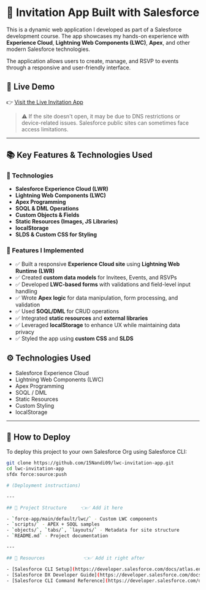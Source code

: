 # 🎉 Invitation App Built with Salesforce

This is a dynamic web application I developed as part of a Salesforce development course. The app showcases my hands-on experience with **Experience Cloud**, **Lightning Web Components (LWC)**, **Apex**, and other modern Salesforce technologies.

The application allows users to create, manage, and RSVP to events through a responsive and user-friendly interface.

## 🔗 Live Demo

👉 [Visit the Live Invitation App](https://projectdeveloper-dev-ed.develop.my.site.com/invitationapp/)

> ⚠️ If the site doesn't open, it may be due to DNS restrictions or device-related issues. Salesforce public sites can sometimes face access limitations.

---

## 📚 Key Features & Technologies Used

### 🔨 Technologies
- **Salesforce Experience Cloud (LWR)**
- **Lightning Web Components (LWC)**
- **Apex Programming**
- **SOQL & DML Operations**
- **Custom Objects & Fields**
- **Static Resources (Images, JS Libraries)**
- **localStorage**
- **SLDS & Custom CSS for Styling**

### 🚀 Features I Implemented

- ✅ Built a responsive **Experience Cloud site** using **Lightning Web Runtime (LWR)**
- ✅ Created **custom data models** for Invitees, Events, and RSVPs
- ✅ Developed **LWC-based forms** with validations and field-level input handling
- ✅ Wrote **Apex logic** for data manipulation, form processing, and validation
- ✅ Used **SOQL/DML** for CRUD operations
- ✅ Integrated **static resources** and **external libraries**
- ✅ Leveraged **localStorage** to enhance UX while maintaining data privacy
- ✅ Styled the app using **custom CSS** and **SLDS**

## ⚙️ Technologies Used

- Salesforce Experience Cloud  
- Lightning Web Components (LWC)  
- Apex Programming  
- SOQL / DML  
- Static Resources  
- Custom Styling  
- localStorage

---

## 🚀 How to Deploy

To deploy this project to your own Salesforce Org using Salesforce CLI:

```bash
git clone https://github.com/15Nandi09/lwc-invitation-app.git
cd lwc-invitation-app
sfdx force:source:push

# (Deployment instructions)

---

## 📁 Project Structure     👈✅ Add it here

- `force-app/main/default/lwc/` - Custom LWC components  
- `scripts/` - APEX + SOQL samples  
- `objects/`, `tabs/`, `layouts/` - Metadata for site structure  
- `README.md` - Project documentation

---

## 🔗 Resources              👈✅ Add it right after

- [Salesforce CLI Setup](https://developer.salesforce.com/docs/atlas.en-us.sfdx_setup.meta/sfdx_setup/sfdx_setup_intro.htm)  
- [Salesforce DX Developer Guide](https://developer.salesforce.com/docs/atlas.en-us.sfdx_dev.meta/sfdx_dev/sfdx_dev_intro.htm)  
- [Salesforce CLI Command Reference](https://developer.salesforce.com/docs/atlas.en-us.sfdx_cli_reference.meta/sfdx_cli_reference/cli_reference.htm)
